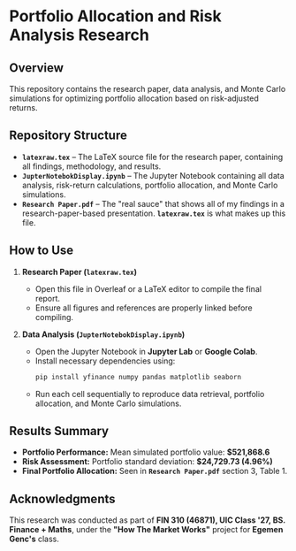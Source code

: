 # **Portfolio Allocation and Risk Analysis Research**

## **Overview**
This repository contains the research paper, data analysis, and Monte Carlo simulations for optimizing portfolio allocation based on risk-adjusted returns.

## **Repository Structure**
- **`latexraw.tex`** – The LaTeX source file for the research paper, containing all findings, methodology, and results.
- **`JupterNotebokDisplay.ipynb`** – The Jupyter Notebook containing all data analysis, risk-return calculations, portfolio allocation, and Monte Carlo simulations.
- **`Research Paper.pdf`** – The "real sauce" that shows all of my findings in a research-paper-based presentation. **`latexraw.tex`** is what makes up this file.

## **How to Use**
1. **Research Paper (`latexraw.tex`)**  
   - Open this file in Overleaf or a LaTeX editor to compile the final report.
   - Ensure all figures and references are properly linked before compiling.

2. **Data Analysis (`JupterNotebokDisplay.ipynb`)**  
   - Open the Jupyter Notebook in **Jupyter Lab** or **Google Colab**.
   - Install necessary dependencies using:
     ```bash
     pip install yfinance numpy pandas matplotlib seaborn
     ```
   - Run each cell sequentially to reproduce data retrieval, portfolio allocation, and Monte Carlo simulations.

## **Results Summary**
- **Portfolio Performance:** Mean simulated portfolio value: **\$521,868.6**  
- **Risk Assessment:** Portfolio standard deviation: **\$24,729.73 (4.96%)**  
- **Final Portfolio Allocation:** Seen in **`Research Paper.pdf`** section 3, Table 1.

## **Acknowledgments**
This research was conducted as part of **FIN 310 (46871), UIC Class '27, BS. Finance + Maths**, under the **"How The Market Works"** project for **Egemen Genc's** class.

